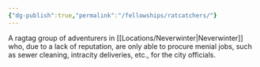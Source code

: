```yaml
---
{"dg-publish":true,"permalink":"/fellowships/ratcatchers/"}
---
```


A ragtag group of adventurers in [[Locations/Neverwinter\|Neverwinter]] who, due to a lack of reputation, are only able to procure menial jobs, such as sewer cleaning, intracity deliveries, etc., for the city officials.
